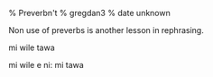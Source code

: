 % Preverbn't
% gregdan3
% date unknown

Non use of preverbs is another lesson in rephrasing.

mi wile tawa

mi wile e ni: mi tawa
